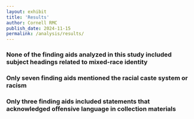 ```yaml
---
layout: exhibit
title: 'Results'
author: Cornell RMC
publish_date: 2024-11-15
permalink: /analysis/results/
---
```

<html>
  <head>
    <title>Clover IIIF - Viewer - Web Component</title>
    <meta charset="UTF-8" />
  </head>
  <body>
    <script src="https://www.unpkg.com/@samvera/clover-iiif@latest/dist/web-components/index.umd.js"></script>
    <clover-viewer
      id="https://api.dc.library.northwestern.edu/api/v2/works/8a833741-74a8-40dc-bd1d-c416a3b1bb38?as=iiif"
    />
  </body>
</html>

### None of the finding aids analyzed in this study included subject headings related to mixed-race identity

### Only seven finding aids mentioned the racial caste system or racism 

### Only three finding aids included statements that acknowledged offensive language in collection materials